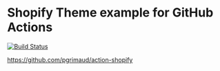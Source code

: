 # Shopify Theme example for GitHub Actions

[![Build Status](https://img.shields.io/endpoint.svg?url=https%3A%2F%2Factions-badge.atrox.dev%2Fpgrimaud%2Fshopify-debut%2Fbadge&style=flat)](https://actions-badge.atrox.dev/pgrimaud/shopify-debut/goto)

https://github.com/pgrimaud/action-shopify
